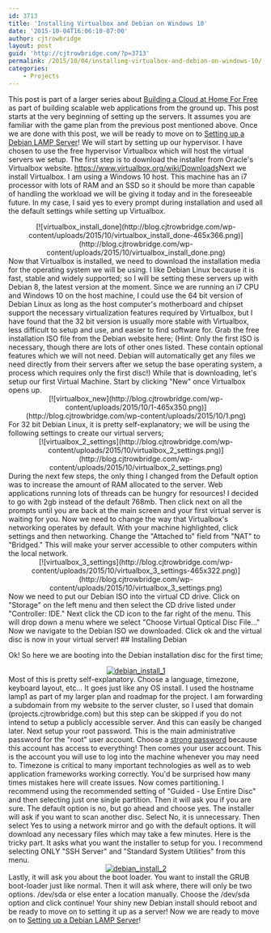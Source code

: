 ```yaml
---
id: 3713
title: 'Installing Virtualbox and Debian on Windows 10'
date: '2015-10-04T16:06:10-07:00'
author: cjtrowbridge
layout: post
guid: 'http://cjtrowbridge.com/?p=3713'
permalink: /2015/10/04/installing-virtualbox-and-debian-on-windows-10/
categories:
    - Projects
---
```


This post is part of a larger series about [Building a Cloud at Home For Free](http://blog.cjtrowbridge.com/2015/10/04/building-a-cloud-at-home-for-free/) as part of building scalable web applications from the ground up. This post starts at the very beginning of setting up the servers. It assumes you are familiar with the game plan from the previous post mentioned above. Once we are done with this post, we will be ready to move on to [Setting up a Debian LAMP Server](http://blog.cjtrowbridge.com/2015/10/04/setting-up-debian-as-a-lamp-server/)! We will start by setting up our hypervisor. I have chosen to use the free hypervisor Virtualbox which will host the virtual servers we setup. The first step is to download the installer from Oracle's Virtualbox website. <https://www.virtualbox.org/wiki/Downloads>Next we install Virtualbox. I am using a Windows 10 host. This machine has an i7 processor with lots of RAM and an SSD so it should be more than capable of handling the workload we will be giving it today and in the foreseeable future. In my case, I said yes to every prompt during installation and used all the default settings while setting up Virtualbox.

<center>[![virtualbox_install_done](http://blog.cjtrowbridge.com/wp-content/uploads/2015/10/virtualbox_install_done-465x366.png)](http://blog.cjtrowbridge.com/wp-content/uploads/2015/10/virtualbox_install_done.png)</center>Now that Virtualbox is installed, we need to download the installation media for the operating system we will be using. I like Debian Linux because it is fast, stable and widely supported; so I will be setting these servers up with Debian 8, the latest version at the moment. Since we are running an i7 CPU and Windows 10 on the host machine, I could use the 64 bit version of Debian Linux as long as the host computer's motherboard and chipset support the necessary virtualization features required by Virtualbox, but I have found that the 32 bit version is usually more stable with Virtualbox, less difficult to setup and use, and easier to find software for. Grab the free installation ISO file from the Debian website here; (Hint: Only the first ISO is necessary, though there are lots of other ones listed. These contain optional features which we will not need. Debian will automatically get any files we need directly from their servers after we setup the base operating system, a process which requires only the first disc!) <http://cdimage.debian.org/debian-cd/8.2.0/i386/iso-cd/>While that is downloading, let's setup our first Virtual Machine. Start by clicking "New" once Virtualbox opens up. <center>[![virtualbox_new](http://blog.cjtrowbridge.com/wp-content/uploads/2015/10/1-465x350.png)](http://blog.cjtrowbridge.com/wp-content/uploads/2015/10/1.png)</center>For 32 bit Debian Linux, it is pretty self-explanatory; we will be using the following settings to create our virtual servers; <center>[![virtualbox_2_settings](http://blog.cjtrowbridge.com/wp-content/uploads/2015/10/virtualbox_2_settings.png)](http://blog.cjtrowbridge.com/wp-content/uploads/2015/10/virtualbox_2_settings.png)</center>During the next few steps, the only thing I changed from the Default option was to increase the amount of RAM allocated to the server. Web applications running lots of threads can be hungry for resources! I decided to go with 2gb instead of the default 768mb. Then click next on all the prompts until you are back at the main screen and your first virtual server is waiting for you. Now we need to change the way that Virtualbox's networking operates by default. With your machine highlighted, click settings and then networking. Change the "Attached to" field from "NAT" to "Bridged." This will make your server accessible to other computers within the local network. <center>[![virtualbox_3_settings](http://blog.cjtrowbridge.com/wp-content/uploads/2015/10/virtualbox_3_settings-465x322.png)](http://blog.cjtrowbridge.com/wp-content/uploads/2015/10/virtualbox_3_settings.png)</center>Now we need to put our Debian ISO into the virtual CD drive. Click on "Storage" on the left menu and then select the CD drive listed under "Controller: IDE." Next click the CD icon to the far right of the menu. This will drop down a menu where we select "Choose Virtual Optical Disc File..." Now we navigate to the Debian ISO we downloaded. Click ok and the virtual disc is now in your virtual server! ## Installing Debian

Ok! So here we are booting into the Debian installation disc for the first time; <center>[![debian_install_1](http://blog.cjtrowbridge.com/wp-content/uploads/2015/10/debian_install_1.png)](http://blog.cjtrowbridge.com/wp-content/uploads/2015/10/debian_install_1.png)</center>Most of this is pretty self-explanatory. Choose a language, timezone, keyboard layout, etc... It goes just like any OS install. I used the hostname lamp1 as part of my larger plan and roadmap for the project. I am forwarding a subdomain from my website to the server cluster, so I used that domain (projects.cjtrowbridge.com) but this step can be skipped if you do not intend to setup a publicly accessible server. And this can easily be changed later. Next setup your root password. This is the main administrative password for the "root" user account. Choose a [strong password](https://xkcd.com/936/) because this account has access to everything! Then comes your user account. This is the account you will use to log into the machine whenever you may need to. Timezone is critical to many important technologies as well as to web application frameworks working correctly. You'd be surprised how many times mistakes here will create issues. Now comes partitioning. I recommend using the recommended setting of "Guided - Use Entire Disc" and then selecting just one single partition. Then it will ask you if you are sure. The default option is no, but go ahead and choose yes. The installer will ask if you want to scan another disc. Select No, it is unnecessary. Then select Yes to using a network mirror and go with the default options. It will download any necessary files which may take a few minutes. Here is the tricky part. It asks what you want the installer to setup for you. I recommend selecting ONLY "SSH Server" and "Standard System Utilities" from this menu. <center>[![debian_install_2](http://blog.cjtrowbridge.com/wp-content/uploads/2015/10/debian_install_2-465x392.png)](http://blog.cjtrowbridge.com/wp-content/uploads/2015/10/debian_install_2.png)</center>Lastly, it will ask you about the boot loader. You want to install the GRUB boot-loader just like normal. Then it will ask where, there will only be two options. /dev/sda or else enter a location manually. Choose the /dev/sda option and click continue! Your shiny new Debian install should reboot and be ready to move on to setting it up as a server! Now we are ready to move on to [Setting up a Debian LAMP Server](http://blog.cjtrowbridge.com/2015/10/04/setting-up-debian-as-a-lamp-server/)! 
